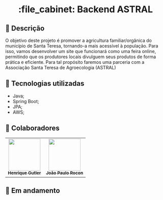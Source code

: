 <h1 align="center">:file_cabinet: Backend ASTRAL</h1>

## :memo: Descrição
O objetivo deste projeto é promover a agricultura familiar/orgânica do município de Santa Teresa, tornando-a mais acessível à população. Para isso, vamos desenvolver um site que funcionará como uma feira online, permitindo que os produtores locais divulguem seus produtos de forma prática e eficiente. Para tal propósito faremos uma parceria com a Associação Santa Teresa de Agroecologia (ASTRAL)

## :wrench: Tecnologias utilizadas
* Java;
* Spring Boot;
* JPA;
* AWS;

## :handshake: Colaboradores
<table>
  <tr>
    <td align="center">
      <a href="https://github.com/RickGutler">
        <img src="https://avatars.githubusercontent.com/u/109148639?v=4" width="100px;"/><br>
        <sub>
          <b>Henrique Gutler</b>
        </sub>
      </a>
    </td>
    <td align="center">
      <a href="https://github.com/JoaoPauloRocon">
        <img src="https://avatars.githubusercontent.com/u/104106279?v=4" width="100px;"/><br>
        <sub>
          <b>João Paulo Rocon</b>
        </sub>
      </a>
    </td>
  </tr>
</table>

## :dart: Em andamento

